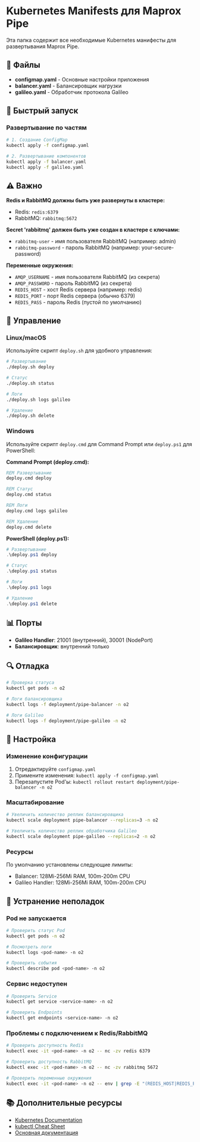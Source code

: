 # Kubernetes Manifests для Maprox Pipe

Эта папка содержит все необходимые Kubernetes манифесты для развертывания Maprox Pipe.

## 📁 Файлы

- **configmap.yaml** - Основные настройки приложения
- **balancer.yaml** - Балансировщик нагрузки
- **galileo.yaml** - Обработчик протокола Galileo

## 🚀 Быстрый запуск



### Развертывание по частям
```bash
# 1. Создание ConfigMap
kubectl apply -f configmap.yaml

# 2. Развертывание компонентов
kubectl apply -f balancer.yaml
kubectl apply -f galileo.yaml
```

## ⚠️ Важно

**Redis и RabbitMQ должны быть уже развернуты в кластере:**
- Redis: `redis:6379`
- RabbitMQ: `rabbitmq:5672`

**Secret 'rabbitmq' должен быть уже создан в кластере с ключами:**
- `rabbitmq-user` - имя пользователя RabbitMQ (например: admin)
- `rabbitmq-password` - пароль RabbitMQ (например: your-secure-password)

**Переменные окружения:**
- `AMQP_USERNAME` - имя пользователя RabbitMQ (из секрета)
- `AMQP_PASSWORD` - пароль RabbitMQ (из секрета)
- `REDIS_HOST` - хост Redis сервера (например: redis)
- `REDIS_PORT` - порт Redis сервера (обычно 6379)
- `REDIS_PASS` - пароль Redis (пустой по умолчанию)

## 🔧 Управление

### Linux/macOS
Используйте скрипт `deploy.sh` для удобного управления:

```bash
# Развертывание
./deploy.sh deploy

# Статус
./deploy.sh status

# Логи
./deploy.sh logs galileo

# Удаление
./deploy.sh delete
```

### Windows
Используйте скрипт `deploy.cmd` для Command Prompt или `deploy.ps1` для PowerShell:

**Command Prompt (deploy.cmd):**
```cmd
REM Развертывание
deploy.cmd deploy

REM Статус
deploy.cmd status

REM Логи
deploy.cmd logs galileo

REM Удаление
deploy.cmd delete
```

**PowerShell (deploy.ps1):**
```powershell
# Развертывание
.\deploy.ps1 deploy

# Статус
.\deploy.ps1 status

# Логи
.\deploy.ps1 logs

# Удаление
.\deploy.ps1 delete
```

## 📊 Порты

- **Galileo Handler**: 21001 (внутренний), 30001 (NodePort)
- **Балансировщик**: внутренний только

## 🔍 Отладка

```bash
# Проверка статуса
kubectl get pods -n o2

# Логи балансировщика
kubectl logs -f deployment/pipe-balancer -n o2

# Логи Galileo
kubectl logs -f deployment/pipe-galileo -n o2
```

## 📝 Настройка

### Изменение конфигурации
1. Отредактируйте `configmap.yaml`
2. Примените изменения: `kubectl apply -f configmap.yaml`
3. Перезапустите Pod'ы: `kubectl rollout restart deployment/pipe-balancer -n o2`

### Масштабирование
```bash
# Увеличить количество реплик балансировщика
kubectl scale deployment pipe-balancer --replicas=3 -n o2

# Увеличить количество реплик обработчика Galileo
kubectl scale deployment pipe-galileo --replicas=2 -n o2
```

### Ресурсы
По умолчанию установлены следующие лимиты:
- Balancer: 128Mi-256Mi RAM, 100m-200m CPU
- Galileo Handler: 128Mi-256Mi RAM, 100m-200m CPU

## 🚨 Устранение неполадок

### Pod не запускается
```bash
# Проверить статус Pod
kubectl get pods -n o2

# Посмотреть логи
kubectl logs <pod-name> -n o2

# Проверить события
kubectl describe pod <pod-name> -n o2
```

### Сервис недоступен
```bash
# Проверить Service
kubectl get service <service-name> -n o2

# Проверить Endpoints
kubectl get endpoints <service-name> -n o2
```

### Проблемы с подключением к Redis/RabbitMQ
```bash
# Проверить доступность Redis
kubectl exec -it <pod-name> -n o2 -- nc -zv redis 6379

# Проверить доступность RabbitMQ
kubectl exec -it <pod-name> -n o2 -- nc -zv rabbitmq 5672

# Проверить переменные окружения
kubectl exec -it <pod-name> -n o2 -- env | grep -E "(REDIS_HOST|REDIS_PORT|REDIS_PASS|AMQP_HOST|AMQP_PORT|AMQP_USERNAME|AMQP_PASSWORD)"
```

## 📚 Дополнительные ресурсы

- [Kubernetes Documentation](https://kubernetes.io/docs/)
- [kubectl Cheat Sheet](https://kubernetes.io/docs/reference/kubectl/cheatsheet/)
- [Основная документация](../README.md)
